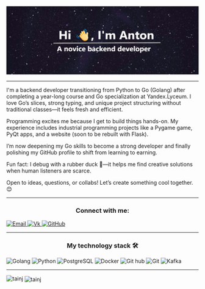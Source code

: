 <div align="center">
  <img src="./img/banner.png">
</div>

---

I'm a backend developer transitioning from Python to Go (Golang) after completing a year-long course and Go specialization at Yandex.Lyceum. I love Go’s slices, strong typing, and unique project structuring without traditional classes—it feels fresh and efficient.

Programming excites me because I get to build things hands-on. My experience includes industrial programming projects like a Pygame game, PyQt apps, and a website (soon to be rebuilt with Flask).

I’m now deepening my Go skills to become a strong developer and finally polishing my GitHub profile to shift from learning to earning.

Fun fact: I debug with a rubber duck 🦆—it helps me find creative solutions when human listeners are scarce.

Open to ideas, questions, or collabs! Let’s create something cool together. 😊

---

<h3 align="center">Connect with me:</h3>
<a href="leshyovantoha@yandex.ru">
  <img src="https://img.shields.io/badge/Email-orange?style=for-the-badge&logo=maildotru&logoColor=%23FFFFFF" alt="Email">
</a>
<a href="https://vk.com/id834484148">
  <img src="https://img.shields.io/badge/Vk-%230077FF?style=for-the-badge&logo=vk&logoColor=%23FFFFFF" alt="Vk">
</a>
<a href="https://github.com/tainj">
  <img src="https://img.shields.io/badge/Git%20hub-%23181717?style=for-the-badge&logo=github&logoColor=%23FFFFFF" alt="GitHub">
</a>

---

<h3 align="center">My technology stack 🛠️</h3>

![Golang](https://img.shields.io/badge/Golang-%2300ADD8?style=for-the-badge&logo=go&logoColor=%23FFFFFF&logoSize=10)
![Python](https://img.shields.io/badge/python-%233776AB?style=for-the-badge&logo=python&logoColor=%23FFFFFF)
![PostgreSQL](https://img.shields.io/badge/postgresql-%234169E1?style=for-the-badge&logo=postgresql&logoColor=%23FFFFFF)
![Docker](https://img.shields.io/badge/docker-%232496ED?style=for-the-badge&logo=docker&logoColor=%23FFFFFF)
![Git hub](https://img.shields.io/badge/Git%20hub-%23181717?style=for-the-badge&logo=github&logoColor=%23FFFFFF)
![Git](https://img.shields.io/badge/Git-%23F05032?style=for-the-badge&logo=git&logoColor=%23FFFFFF)
![Kafka](https://img.shields.io/badge/Kafka-%23231F20?style=for-the-badge&logo=apachekafka&logoColor=%23FFFFFF)


---

<p><img align="left" src="https://github-readme-stats.vercel.app/api/top-langs?username=tainj&show_icons=true&locale=en&layout=compact" alt="tainj" /></p>

<p>&nbsp;<img align="center" src="https://github-readme-stats.vercel.app/api?username=tainj&show_icons=true&locale=en" alt="tainj" /></p>